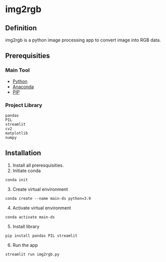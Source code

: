 # img2rgb
## Definition
img2rgb is a python image processing app to convert image into RGB data.

## Prerequisities
### Main Tool
- [Python](https://www.python.org/downloads/)
- [Anaconda](https://www.anaconda.com/download/)
- [PIP](https://pip.pypa.io/en/stable/installation/)


### Project Library

```
pandas 
PIL 
streamlit
cv2
matplotlib
numpy
```

## Installation
1. Install all preresquisities.
2. Initiate conda 

```conda init```

3. Create virtual environment

```conda create --name main-ds python=3.9```

4. Activate virtual environment

```conda activate main-ds```

5. Install library

```pip install pandas PIL streamlit```

6. Run the app

```streamlit run img2rgb.py```